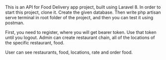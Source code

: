 This is an API for Food Delivery app project, built using Laravel 8.
In order to start this project, clone it.
Create the given database.
Then write php artisan serve terminal in root folder of the project, and then you can test it using postman.

First, you need to register, where you will get bearer token. Use that token until you logout. 
Admin can create restaurant chain, all of the locations of the specific restaurant, food.

User can see restaurants, food, locations, rate and order food.
